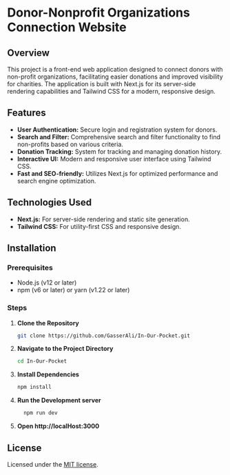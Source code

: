 # Donor-Nonprofit Organizations Connection Website

## Overview
This project is a front-end web application designed to connect donors with non-profit organizations, facilitating easier donations and improved visibility for charities. The application is built with Next.js for its server-side rendering capabilities and Tailwind CSS for a modern, responsive design.

## Features
- **User Authentication:** Secure login and registration system for donors.
- **Search and Filter:** Comprehensive search and filter functionality to find non-profits based on various criteria.
- **Donation Tracking:** System for tracking and managing donation history.
- **Interactive UI:** Modern and responsive user interface using Tailwind CSS.
- **Fast and SEO-friendly:** Utilizes Next.js for optimized performance and search engine optimization.

## Technologies Used
- **Next.js:** For server-side rendering and static site generation.
- **Tailwind CSS:** For utility-first CSS and responsive design.

## Installation

### Prerequisites
- Node.js (v12 or later)
- npm (v6 or later) or yarn (v1.22 or later)

### Steps
1. **Clone the Repository**
   ```bash
   git clone https://github.com/GasserAli/In-Our-Pocket.git
   ```
2. **Navigate to the Project Directory**
    ```bash
    cd In-Our-Pocket
    ```
3. **Install Dependencies**
    ```bash
    npm install
    ```
4. **Run the Development server**
     ``` bash
       npm run dev
     ```
5. **Open http://localHost:3000**
## License

Licensed under the [MIT license](https://github.com/nextui-org/next-pages-template/blob/main/LICENSE).
